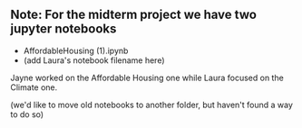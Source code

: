 ## Note: For the midterm project we have two jupyter notebooks

- AffordableHousing (1).ipynb
- (add Laura's notebook filename here)

Jayne worked on the Affordable Housing one while Laura focused on the Climate one.

(we'd like to move old notebooks to another folder, but haven't found a way to do so)

